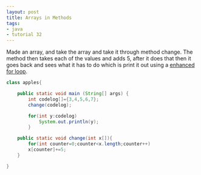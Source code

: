```yaml
---
layout: post
title: Arrays in Methods
tags:
- java
- tutorial 32
---
```

Made an array, and take the array and take it through method change. The method then takes each of the values and adds 5, after it does that then it goes back and sees what it has to do which is print it out using a [enhanced for loop](http://codelog.org/2011/09/26/enhanced-for-loop.html).
``` java
class apples{

    public static void main (String[] args) {
    	int codelog[]={3,4,5,6,7};
    	change(codelog);

    	for(int y:codelog)
    		System.out.println(y);
    	}

    public static void change(int x[]){
    	for(int counter=0;counter<x.length;counter++)
    	x[counter]+=5;
    }

}
```